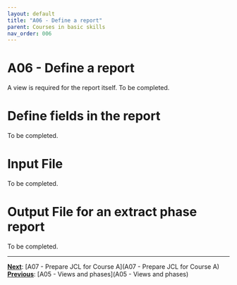 ```yaml
---
layout: default
title: "A06 - Define a report"
parent: Courses in basic skills
nav_order: 006
---
```


# A06 - Define a report
A view is required for the report itself.
To be completed.  


# Define fields in the report

To be completed.  

# Input File
To be completed.  

# Output File for an extract phase report
To be completed.  

---
**<u>Next</u>**: [A07 - Prepare JCL for Course A](A07 - Prepare JCL for Course A)   
**<u>Previous</u>**: [A05 - Views and phases](A05 - Views and phases)  
